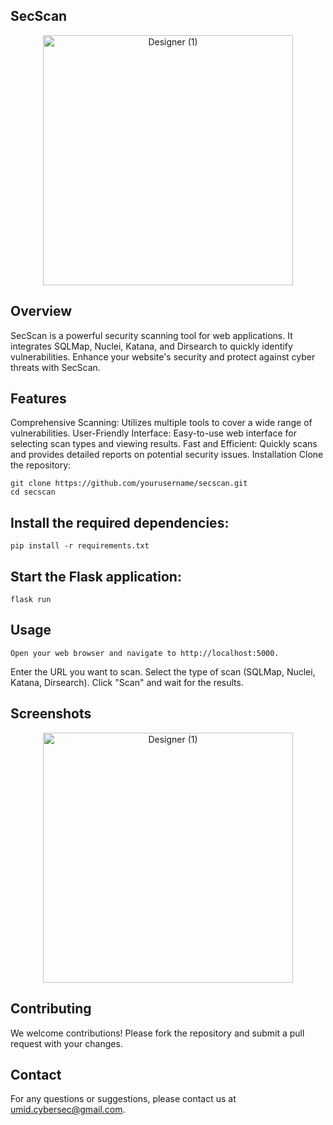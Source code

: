 ## SecScan
  <p align="center">
    <img src="https://github.com/user-attachments/assets/4f4c1d01-2eb1-420b-9cf4-6ec9dbaeb510" alt="Designer (1)" width="400" height="auto">
</p>

## Overview
SecScan is a powerful security scanning tool for web applications. It integrates SQLMap, Nuclei, Katana, and Dirsearch to quickly identify vulnerabilities. Enhance your website's security and protect against cyber threats with SecScan.

## Features
Comprehensive Scanning: Utilizes multiple tools to cover a wide range of vulnerabilities.
User-Friendly Interface: Easy-to-use web interface for selecting scan types and viewing results.
Fast and Efficient: Quickly scans and provides detailed reports on potential security issues.
Installation
Clone the repository:

    git clone https://github.com/yourusername/secscan.git
    cd secscan
## Install the required dependencies:

    pip install -r requirements.txt
## Start the Flask application:

    flask run
## Usage
    Open your web browser and navigate to http://localhost:5000.
Enter the URL you want to scan.
Select the type of scan (SQLMap, Nuclei, Katana, Dirsearch).
Click "Scan" and wait for the results.
## Screenshots
  <p align="center">
    <img src="https://github.com/user-attachments/assets/34d73d05-b173-421a-baf1-7e9c881397f1" alt="Designer (1)" width="400" height="auto">
</p>

## Contributing
We welcome contributions! Please fork the repository and submit a pull request with your changes.


## Contact
For any questions or suggestions, please contact us at umid.cybersec@gmail.com.
